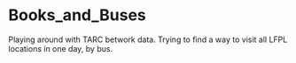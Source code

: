 # Books_and_Buses

Playing around with TARC betwork data. Trying to find a way to visit all LFPL locations in one day, by bus.